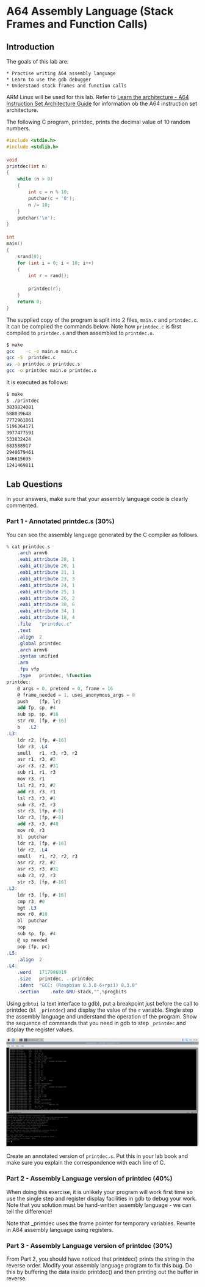 # A64 Assembly Language (Stack Frames and Function Calls)

## Introduction
The goals of this lab are:

    * Practise writing A64 assembly language
    * Learn to use the gdb debugger
    * Understand stack frames and function calls

ARM Linux will be used for this lab. Refer to [Learn the architecture - A64 Instruction Set Architecture Guide](https://developer.arm.com/documentation/102374/0101) for information ob the A64 instruction set architecture. 

The following C program, printdec, prints the decimal value of 10 random numbers.

```C
#include <stdio.h>
#include <stdlib.h>

void
printdec(int n)
{
    while (n > 0)
    {
        int c = n % 10;
        putchar(c + '0');
        n /= 10;
    }
    putchar('\n');
}

int
main()
{
    srand(0);
    for (int i = 0; i < 10; i++)
    {
        int r = rand();

        printdec(r);
    }
    return 0;
}
```

The supplied copy of the program is split into 2 files, ```main.c``` and ```printdec.c```.
It can be compiled the commands below. Note how ```printdec.c``` is first compiled to ```printdec.s``` and then assembled to ```printdec.o```.

```bash
$ make
gcc    -c -o main.o main.c
gcc -S  printdec.c
as -o printdec.o printdec.s
gcc -o printdec main.o printdec.o
```

It is executed as follows:
```bash
$ make
$ ./printdec 
3839824081
688039648
7772961861
5196364171
3977477591
533832424
683588917
2940679461
946615695
1241469811
```

## Lab Questions

In your
answers, make sure that your assembly language code is clearly commented.

### Part 1 - Annotated printdec.s (30%)
You can see the assembly language generated by the C compiler as follows.
```as
% cat printdec.s
	.arch armv6
	.eabi_attribute 28, 1
	.eabi_attribute 20, 1
	.eabi_attribute 21, 1
	.eabi_attribute 23, 3
	.eabi_attribute 24, 1
	.eabi_attribute 25, 1
	.eabi_attribute 26, 2
	.eabi_attribute 30, 6
	.eabi_attribute 34, 1
	.eabi_attribute 18, 4
	.file	"printdec.c"
	.text
	.align	2
	.global	printdec
	.arch armv6
	.syntax unified
	.arm
	.fpu vfp
	.type	printdec, %function
printdec:
	@ args = 0, pretend = 0, frame = 16
	@ frame_needed = 1, uses_anonymous_args = 0
	push	{fp, lr}
	add	fp, sp, #4
	sub	sp, sp, #16
	str	r0, [fp, #-16]
	b	.L2
.L3:
	ldr	r2, [fp, #-16]
	ldr	r3, .L4
	smull	r1, r3, r3, r2
	asr	r1, r3, #2
	asr	r3, r2, #31
	sub	r1, r1, r3
	mov	r3, r1
	lsl	r3, r3, #2
	add	r3, r3, r1
	lsl	r3, r3, #1
	sub	r3, r2, r3
	str	r3, [fp, #-8]
	ldr	r3, [fp, #-8]
	add	r3, r3, #48
	mov	r0, r3
	bl	putchar
	ldr	r3, [fp, #-16]
	ldr	r2, .L4
	smull	r1, r2, r2, r3
	asr	r2, r2, #2
	asr	r3, r3, #31
	sub	r3, r2, r3
	str	r3, [fp, #-16]
.L2:
	ldr	r3, [fp, #-16]
	cmp	r3, #0
	bgt	.L3
	mov	r0, #10
	bl	putchar
	nop
	sub	sp, fp, #4
	@ sp needed
	pop	{fp, pc}
.L5:
	.align	2
.L4:
	.word	1717986919
	.size	printdec, .-printdec
	.ident	"GCC: (Raspbian 8.3.0-6+rpi1) 8.3.0"
	.section	.note.GNU-stack,"",%progbits
```
Using ```gdbtui``` (a text interface to gdb), put a breakpoint just before the call to printdec (```bl _printdec```) and display the value of the ```r``` variable. 
Single step the assembly language and understand the operation of the program. Show the sequence of commands that you need in gdb to step ```_printdec``` and display the register values.

![](gdbtui.png)

Create an annotated version of ```printdec.s```. Put this in your lab book and make sure you explain the correspondence with each line of C.

### Part 2 - Assembly Language version of printdec (40%)
When doing this exercise, it is unlikely your program will work first time so use the single step and register display facilities in gdb to debug your work. Note that you solution must be hand-written assembly language - we can tell the difference!

Note that _printdec uses the frame pointer for temporary variables. Rewrite in A64 assembly language using registers.

### Part 3 - Assembly Language version of printdec (30%)
From Part 2, you should have noticed that printdec() prints the string in the reverse order. Modify your assembly language program to fix this bug. Do this by buffering the data inside printdec() and then printing out the buffer in reverse.  

